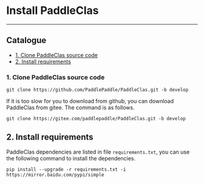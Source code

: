 # Install PaddleClas

---

## Catalogue

* [1. Clone PaddleClas source code](#1)
* [2. Install requirements](#2)

<a name='1'></a>

### 1. Clone PaddleClas source code

```shell
git clone https://github.com/PaddlePaddle/PaddleClas.git -b develop
```

If it is too slow for you to download from github, you can download PaddleClas from gitee. The command is as follows.

```shell
git clone https://gitee.com/paddlepaddle/PaddleClas.git -b develop
```

<a name='2'></a>

## 2. Install requirements

PaddleClas dependencies are listed in file `requirements.txt`, you can use the following command to install the dependencies.

```
pip install --upgrade -r requirements.txt -i https://mirror.baidu.com/pypi/simple
```
